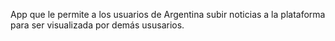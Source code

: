 App que le permite a los usuarios de Argentina subir noticias a la plataforma para ser visualizada por demás ususarios.